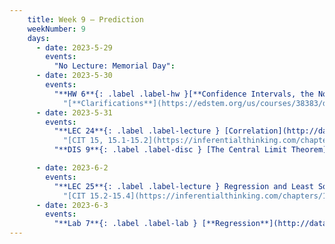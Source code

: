 ```yaml
---
    title: Week 9 – Prediction
    weekNumber: 9
    days:
      - date: 2023-5-29
        events:
          "No Lecture: Memorial Day":
      - date: 2023-5-30
        events:
          "**HW 6**{: .label .label-hw }[**Confidence Intervals, the Normal Distribution, and the CLT**](http://datahub.ucsd.edu/user-redirect/git-sync?repo=https://github.com/dsc-courses/dsc10-2023-sp&subPath=homeworks/hw06-new/hw06-new.ipynb)":
            "[**Clarifications**](https://edstem.org/us/courses/38383/discussion/3155998)"
      - date: 2023-5-31
        events:
          "**LEC 24**{: .label .label-lecture } [Correlation](http://datahub.ucsd.edu/user-redirect/git-sync?repo=https://github.com/dsc-courses/dsc10-2023-sp&subPath=lectures/lec24/lec24.ipynb) [✏️](resources/lectures/lec24/lec24.html)":
            "[CIT 15, 15.1-15.2](https://inferentialthinking.com/chapters/15/Prediction.html)"
          "**DIS 9**{: .label .label-disc } [The Central Limit Theorem](https://practice.dsc10.com/disc09/index.html)":

      - date: 2023-6-2
        events:
          "**LEC 25**{: .label .label-lecture } Regression and Least Squares":
            "[CIT 15.2-15.4](https://inferentialthinking.com/chapters/15/2/Regression_Line.html)"
      - date: 2023-6-3
        events:
          "**Lab 7**{: .label .label-lab } [**Regression**](http://datahub.ucsd.edu/user-redirect/git-sync?repo=https://github.com/dsc-courses/dsc10-2023-sp&subPath=labs/lab07/lab07.ipynb)":
---
```

